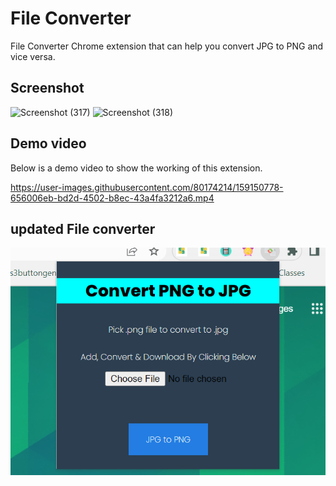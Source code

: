 # File Converter

File Converter Chrome extension that can help you convert JPG to PNG and vice versa.

## Screenshot

![Screenshot (317)](https://user-images.githubusercontent.com/80174214/157737380-74c8de11-353e-4180-b3da-394df6539d98.png)
![Screenshot (318)](https://user-images.githubusercontent.com/80174214/157737391-46995b8d-ecc6-4d0a-a7cc-a46df15b8c95.png)

## Demo video

Below is a demo video to show the working of this extension.

https://user-images.githubusercontent.com/80174214/159150778-656006eb-bd2d-4502-b8ec-43a4fa3212a6.mp4

##  updated File converter
  
  ![Extension](./1.png)